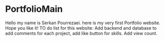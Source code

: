 # PortfolioMain
Hello my name is Serkan Pourrezaei. here is my very first Portfolio website. Hope you like it! 
TO do list for this website:
Add backend and database to add comments for each project, add like button for skills. Add view count.
